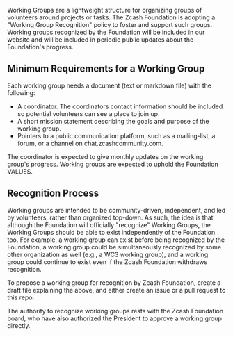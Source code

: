 Working Groups are a lightweight structure for organizing groups of volunteers around projects or tasks. The Zcash Foundation is adopting a "Working Group Recognition" policy to foster and support such groups. Working groups recognized by the Foundation will be included in our website and will be included in periodic public updates about the Foundation's progress.

Minimum Requirements for a Working Group
----------------------------------------
Each working group needs a document (text or markdown file) with the following:
- A coordinator. The coordinators contact information should be included so potential volunteers can see a place to join up.
- A short mission statement describing the goals and purpose of the working group.
- Pointers to a public communication platform, such as a mailing-list, a forum, or a channel on chat.zcashcommunity.com.

The coordinator is expected to give monthly updates on the working group's progress. Working groups are expected to uphold the Foundation VALUES.

Recognition Process
-------------------
Working groups are intended to be community-driven, independent, and led by volunteers, rather than organized top-down.
As such, the idea is that although the Foundation will officially "recognize" Working Groups, the Working Groups should be able to exist independently of the Foundation too. For example, a working group can exist before being recognized by the Foundation, a working group could be simultaneously recognized by some other organization as well (e.g., a WC3 working group), and a working group could continue to exist even if the Zcash Foundation withdraws recognition.

To propose a working group for recognition by Zcash Foundation, create a draft file explaining the above, and either create an issue or a pull request to this repo.

The authority to recognize working groups rests with the Zcash Foundation board, who have also authorized the President to approve a working group directly.

